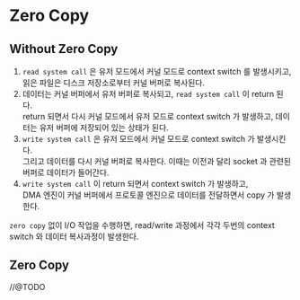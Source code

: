 # Zero Copy

## Without Zero Copy

1. `read system call` 은 유저 모드에서 커널 모드로 context switch 를 발생시키고, </br>
읽은 파일은 디스크 저장소로부터 커널 버퍼로 복사된다. 
2. 데이터는 커널 버퍼에서 유저 버퍼로 복사되고, `read system call` 이 return 된다. </br>
return 되면서 다시 커널 모드에서 유저 모드로 context switch 가 발생하고, 데이터는 유저 버퍼에 저장되어 있는 상태가 된다. 
3. `write system call` 은 유저 모드에서 커널 모드로 context switch 가 발생시킨다.</br>
그리고 데이터를 다시 커널 버퍼로 복사한다. 이때는 이전과 달리 socket 과 관련된 버퍼로 데이터가 들어간다.
4. `write system call` 이 return 되면서 context switch 가 발생하고, </br>
DMA 엔진이 커널 버퍼에서 프로토콜 엔진으로 데이터를 전달하면서 copy 가 발생한다. 

`zero copy` 없이 I/O 작업을 수행하면, read/write 과정에서 각각 두번의 context switch 와 데이터 복사과정이 발생한다.

## Zero Copy
//@TODO
